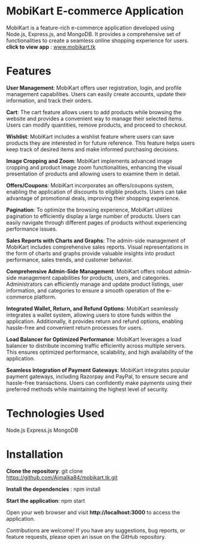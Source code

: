 
# MobiKart E-commerce Application 
MobiKart is a feature-rich e-commerce application developed using Node.js, Express.js, and MongoDB. It provides a comprehensive set of functionalities to create a seamless online shopping experience for users.
**click to view app** : www.mobikart.tk

# Features
**User Management**: MobiKart offers user registration, login, and profile management capabilities. Users can easily create accounts, update their information, and track their orders.

**Cart**: The cart feature allows users to add products while browsing the website and provides a convenient way to manage their selected items. Users can modify quantities, remove products, and proceed to checkout.

**Wishlist**: MobiKart includes a wishlist feature where users can save products they are interested in for future reference. This feature helps users keep track of desired items and make informed purchasing decisions.

**Image Cropping and Zoom**: MobiKart implements advanced image cropping and product image zoom functionalities, enhancing the visual presentation of products and allowing users to examine them in detail.

**Offers/Coupons**: MobiKart incorporates an offers/coupons system, enabling the application of discounts to eligible products. Users can take advantage of promotional deals, improving their shopping experience.

**Pagination**: To optimize the browsing experience, MobiKart utilizes pagination to efficiently display a large number of products. Users can easily navigate through different pages of products without experiencing performance issues.

**Sales Reports with Charts and Graphs**: The admin-side management of MobiKart includes comprehensive sales reports. Visual representations in the form of charts and graphs provide valuable insights into product performance, sales trends, and customer behavior.

**Comprehensive Admin-Side Management**: MobiKart offers robust admin-side management capabilities for products, users, and categories. Administrators can efficiently manage and update product listings, user information, and categories to ensure a smooth operation of the e-commerce platform.

**Integrated Wallet, Return, and Refund Options**: MobiKart seamlessly integrates a wallet system, allowing users to store funds within the application. Additionally, it provides return and refund options, enabling hassle-free and convenient return processes for users.

**Load Balancer for Optimized Performance**: MobiKart leverages a load balancer to distribute incoming traffic efficiently across multiple servers. This ensures optimized performance, scalability, and high availability of the application.

**Seamless Integration of Payment Gateways**: MobiKart integrates popular payment gateways, including Razorpay and PayPal, to ensure secure and hassle-free transactions. Users can confidently make payments using their preferred methods while maintaining the highest level of security.

# Technologies Used
Node.js
Express.js
MongoDB


# Installation

**Clone the repository**: git clone https://github.com/Ajmalka84/mobikart.tk.git

**Install the dependencies** : npm install

**Start the application**: npm start

Open your web browser and visit **http://localhost:3000** to access the application.

Contributions are welcome! If you have any suggestions, bug reports, or feature requests, please open an issue on the GitHub repository.
